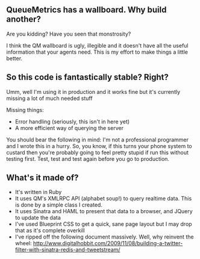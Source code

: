 QueueMetrics has a wallboard.  Why build another?
-------------------------------------------------

Are you kidding?  Have you seen that monstrosity?

I think the QM wallboard is ugly, illegible and it doesn't have all the useful information that your agents need.  This is my effort to make things a little better.

So this code is fantastically stable?  Right?
---------------------------------------------

Umm, well I'm using it in production and it works fine but it's currently missing a lot of much needed stuff

Missing things:

* Error handling (seriously, this isn't in here yet)
* A more efficient way of querying the server

You should bear the following in mind: I'm not a professional programmer and I wrote this in a hurry.  So, you know, if this turns your phone system to custard then you're probably going to feel pretty stupid if run this without testing first.  Test, test and test again before you go to production.

What's it made of?
------------------

* It's written in Ruby
* It uses QM's XMLRPC API (alphabet soup!) to query realtime data.  This is done by a simple class I created.  
* It uses Sinatra and HAML to present that data to a browser, and JQuery to update the data
* I've used Blueprint CSS to get a quick, sane page layout but I may drop that as it's complete overkill
* I've ripped off the following document massively.  Well, why reinvent the wheel: http://www.digitalhobbit.com/2009/11/08/building-a-twitter-filter-with-sinatra-redis-and-tweetstream/
